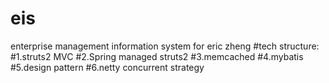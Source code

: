 # eis
enterprise management information system for eric zheng 
#tech structure:
#1.struts2 MVC
#2.Spring managed struts2
#3.memcached
#4.mybatis
#5.design pattern
#6.netty concurrent strategy
